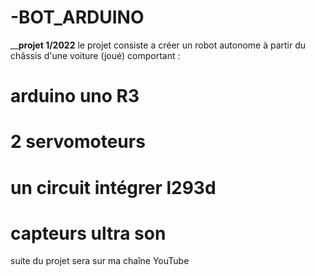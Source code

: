 # -BOT_ARDUINO
______projet 1/2022____
le projet consiste a créer un robot 
autonome à partir du châssis d'une voiture (joué)
comportant :
# arduino uno R3
# 2 servomoteurs
# un circuit intégrer l293d
# capteurs ultra son

suite du projet sera sur ma chaîne YouTube
